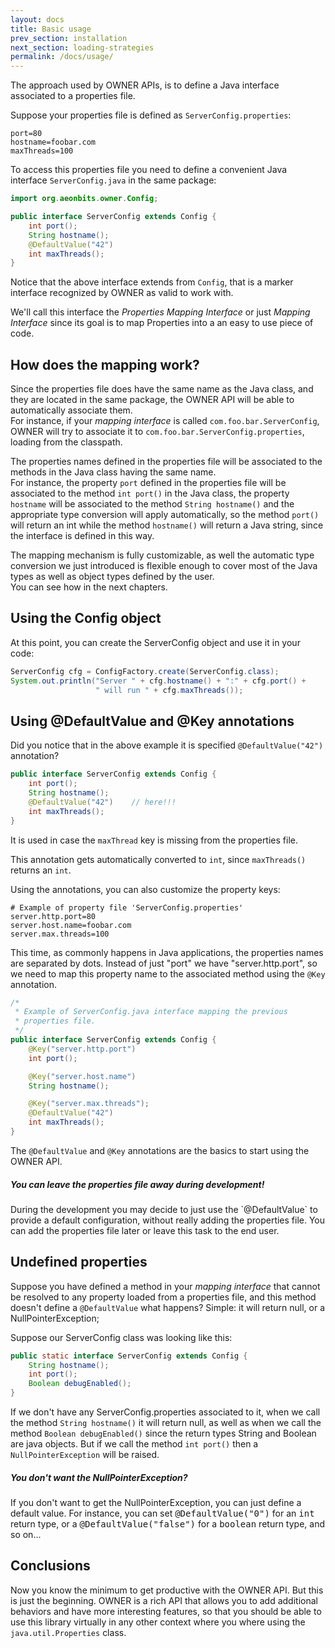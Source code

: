 ```yaml
---
layout: docs
title: Basic usage
prev_section: installation
next_section: loading-strategies
permalink: /docs/usage/
---
```


The approach used by OWNER APIs, is to define a Java interface associated to a
properties file.

Suppose your properties file is defined as `ServerConfig.properties`:  

```properties
port=80
hostname=foobar.com
maxThreads=100
```

To access this properties file you need to define a convenient Java interface 
`ServerConfig.java` in the same package:

```java
import org.aeonbits.owner.Config;

public interface ServerConfig extends Config {
    int port();
    String hostname();
    @DefaultValue("42")
    int maxThreads();
}
```

Notice that the above interface extends from `Config`, that
is a marker interface recognized by OWNER as valid to work with.

We'll call this interface the *Properties Mapping Interface* or just
*Mapping Interface* since its goal is to map Properties into a an easy to use
piece of code.


How does the mapping work?
--------------------------

Since the properties file does have the same name as the Java class, and they
are located in the same package, the OWNER API will be able to automatically
associate them.  
For instance, if your *mapping interface* is called `com.foo.bar.ServerConfig`, 
OWNER will try to associate it to `com.foo.bar.ServerConfig.properties`, 
loading from the classpath.  


The properties names defined in the properties file will be associated to the
methods in the Java class having the same name.  
For instance, the property `port` defined in the properties file will be 
associated to the method `int port()` in the Java class, the property `hostname`
will be associated to the method `String hostname()` and the appropriate type
conversion will apply automatically, so the method `port()` will return an int
while the method `hostname()` will return a Java string, since the interface is
defined in this way.

The mapping mechanism is fully customizable, as well the automatic type 
conversion we just introduced is flexible enough to cover most of the Java types 
as well as object types defined by the user.  
You can see how in the next chapters.

## Using the Config object

At this point, you can create the ServerConfig object and use it in your code:

```java
ServerConfig cfg = ConfigFactory.create(ServerConfig.class);
System.out.println("Server " + cfg.hostname() + ":" + cfg.port() +
                   " will run " + cfg.maxThreads());
```


Using @DefaultValue and @Key annotations
----------------------------------------

Did you notice that in the above example it is specified `@DefaultValue("42")` 
annotation? 

```java
public interface ServerConfig extends Config {
    int port();
    String hostname();
    @DefaultValue("42")    // here!!!
    int maxThreads();
}
```

It is used in case the `maxThread` key is missing from the
properties file.

This annotation gets automatically converted to `int`, since `maxThreads()`
returns an `int`. 

Using the annotations, you can also customize the property keys:

```properties
# Example of property file 'ServerConfig.properties'
server.http.port=80
server.host.name=foobar.com
server.max.threads=100
```

This time, as commonly happens in Java applications, the properties names are
separated by dots. Instead of just "port" we have "server.http.port", so we
need to map this property name to the associated method using the `@Key`
annotation.

```java
/*
 * Example of ServerConfig.java interface mapping the previous 
 * properties file.
 */
public interface ServerConfig extends Config {
    @Key("server.http.port")
    int port();

    @Key("server.host.name")
    String hostname();

    @Key("server.max.threads");
    @DefaultValue("42")
    int maxThreads();
}
```

The `@DefaultValue` and `@Key` annotations are the basics to start using the
OWNER API.

<div class="note">
  <h5>You can leave the properties file away during development!</h5>
  <p>
     During the development you may decide to just use the `@DefaultValue` to
     provide a default configuration, without really adding the properties file.
     You can add the properties file later or leave this task to the end user.
  </p>
</div>

Undefined properties
--------------------

Suppose you have defined a method in your *mapping interface* that cannot be 
resolved to any property loaded from a properties file, and this method doesn't 
define a `@DefaultValue` what happens? Simple: it will return null, or a 
NullPointerException;

Suppose our ServerConfig class was looking like this:

```java
public static interface ServerConfig extends Config {
    String hostname();
    int port();
    Boolean debugEnabled();
}
```

If we don't have any ServerConfig.properties associated to it, when we call the
method `String hostname()` it will return null, as well as when we call the 
method `Boolean debugEnabled()` since the return types String and Boolean are
java objects. But if we call the method `int port()` then a 
`NullPointerException` will be raised.

<div class="note">
  <h5>You don't want the NullPointerException?</h5>
  <p>
    If you don't want to get the NullPointerException, you can just define
    a default value. For instance, you can set <tt>@DefaultValue("0")</tt> for
    an <tt>int</tt> return type, or a <tt>@DefaultValue("false")</tt> for a 
    <tt>boolean</tt> return type, and so on...
  </p>
</div>

Conclusions
-----------

Now you know the minimum to get productive with the OWNER API. But this is just
the beginning. OWNER is a rich API that allows you to add additional behaviors
and have more interesting features, so that you should be able to use this 
library virtually in any other context where you where using the 
`java.util.Properties` class.
